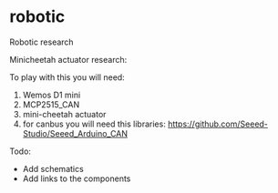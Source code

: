 # robotic
Robotic research


Minicheetah actuator research:

To play with this you will need:

1) Wemos D1 mini
2) MCP2515_CAN
3) mini-cheetah actuator
4) for canbus you will need this libraries: https://github.com/Seeed-Studio/Seeed_Arduino_CAN


Todo:

- Add schematics
- Add links to the components

